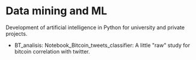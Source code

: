 # Data mining and ML
Development of artificial intelligence in Python for university and private projects. 


- BT_analisis: Notebook_Bitcoin_tweets_classifier: A little "raw" study for bitcoin correlation with twitter.

